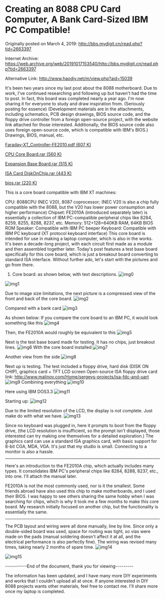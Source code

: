 # Creating an 8088 CPU Card Computer, A Bank Card-Sized IBM PC Compatible!

Originally posted on March 4, 2019:
http://bbs.mydigit.cn/read.php?tid=2663397

Internet Archive:
https://web.archive.org/web/20191017153540/http://bbs.mydigit.cn/read.php?tid=2663397

Alternative Link:
http://www.haodiy.net/m/view.php?aid=15039

It's been two years since my last post about the 8088 motherboard. Due to work, I've continued researching and following up but haven't had the time to post. In fact, this board was completed nearly a year ago. I'm now sharing it for everyone to study and draw inspiration from. (Seriously posting for essence)
(Development materials are in the attachments, including schematics, PCB design drawings, BIOS source code, and the floppy drive controller from a foreign open-source project, with the website link attached for those interested. Additionally, the BIOS source code also uses foreign open-source code, which is compatible with IBM's BIOS.)
Drawings, BIOS, manual, etc.

[Faraday-XT_Controller-FE2010.pdf (607 K)](attachment\20190304_Faraday-XT_Controller-FE2010.pdf)

[CPU Core Board.rar (560 K)](attachment\20190304_CPU_board.rar)

[Expansion Base Board.rar (515 K)](attachment\20190304_expand_board.rar)

[ISA Card DiskOnChip.rar (443 K)](attachment\20190304_ISA_DiskOnChip.rar)

[bios.rar (220 K)](attachment\20190304_bios.rar)

This is a core board compatible with IBM XT machines:

CPU: 8088CPU (NEC V20), 8087 coprocessor; (NEC V20 is also a chip fully compatible with the 8088, but the V20 has lower power consumption and higher performance)
Chipset: FE2010A (introduced separately later) is essentially a collection of IBM PC-compatible peripheral chips like 8284, 8259, 8255, 8288, 8237, etc.
Memory: 512+128=640KB RAM, 64KB BIOS ROM
Speaker: Compatible with IBM PC beeper
Keyboard: Compatible with IBM PC keyboard (XT protocol keyboard interface)
This core board is intended for use in making a laptop computer, which is also in the works. It's been a decade-long project, with each circuit first made as a module and then assembled together later. Today's post features a test base board specifically for this core board, which is just a breakout board converting to standard ISA interface. Without further ado, let's start with the pictures and go from there.

1. Core board: as shown below, with text descriptions.
![img0](images/20190304_00.jpg)

![img1](images/20190304_01.jpg)

Due to image size limitations, the next picture is a compressed view of the front and back of the core board.
![img2](images/20190304_02.jpg)

Compared with a bank card
![img3](images/20190304_03.jpg)

As shown below: If you compare the core board to an IBM PC, it would look something like this
![img4](images/20190304_04.jpg)

Then, the FE2010A would roughly be equivalent to this
![img5](images/20190304_05.jpg)

Next is the test base board made for testing. It has no chips, just breakout lines.
![img6](images/20190304_06.jpg)
With the core board installed
![img7](images/20190304_07.jpg)

Another view from the side
![img8](images/20190304_08.jpg)

Next up is testing. The test included a floppy drive, hard disk (DISK ON CHIP), graphics card + TFT LCD screen
Open-source ISA floppy drive card link: http://www.malinov.com/Home/sergeys-projects/isa-fdc-and-uart
![img9](images/20190304_09.jpg)
Combining everything
![img10](images/20190304_10.jpg)

Here using IBM DOS3.3
![img11](images/20190304_11.jpg)

Starting up:
![img12](images/20190304_12.jpg)

Due to the limited resolution of the LCD, the display is not complete. Just make do with what we have.
![img13](images/20190304_13.jpg)

Since no keyboard was plugged in, here it prompts to boot from the floppy drive, (the LCD resolution is insufficient, so the prompt isn't displayed, those interested can try making one themselves for a detailed exploration.)
The graphics card can use a standard ISA graphics card, with basic support for 8-bit CGA, MDA, VGA. It's just that my studio is small. Connecting to a monitor is also a hassle.

__________________

Here's an introduction to the FE2010A chip, which actually includes many types. It consolidates IBM PC's peripheral chips like 8284, 8288, 8237, etc., into one. I'll attach the manual later.

FE2010A is not the most commonly used, nor is it the smallest. Some friends abroad have also used this chip to make motherboards, and I used their BIOS. I was happy to see others sharing the same hobby when I was searching for chips, which is why it took me a few months to make this core board. My research initially focused on another chip, but the functionality is essentially the same.

__________________

The PCB layout and wiring were all done manually, line by line. Since only a double-sided board was used, space for routing was tight, so vias were made on the pads (manual soldering doesn't affect it at all, and the electrical performance is also perfectly fine). The wiring was revised many times, taking nearly 2 months of spare time.
![img14](images/20190304_14.jpg)

![img15](images/20190304_15.jpg)

-----------End of the document, thank you for viewing---------

The information has been updated, and I have many more DIY experiments and works that I couldn't upload all at once. If anyone interested in DIY 8088 projects wants other materials, feel free to contact me. I'll share more once my laptop is completed.
